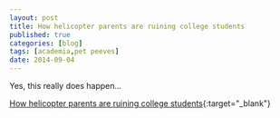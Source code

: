 ```yaml
---
layout: post
title: How helicopter parents are ruining college students
published: true
categories: [blog]
tags: [academia,pet peeves]
date: 2014-09-04
---
```


Yes, this really does happen...

[How helicopter parents are ruining college students](https://www.washingtonpost.com/news/parenting/wp/2014/09/02/how-helicopter-parents-are-ruining-college-students/){:target="_blank"}
